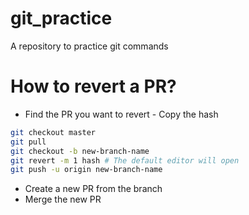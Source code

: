 # git_practice
A repository to practice git commands

# How to revert a PR?

* Find the PR you want to revert - Copy the hash

```bash
git checkout master 
git pull
git checkout -b new-branch-name
git revert -m 1 hash # The default editor will open
git push -u origin new-branch-name
```

* Create a new PR from the branch 
* Merge the new PR
